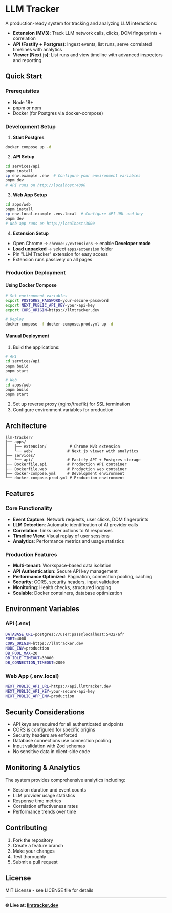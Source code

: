 # LLM Tracker

A production-ready system for tracking and analyzing LLM interactions:
- **Extension (MV3)**: Track LLM network calls, clicks, DOM fingerprints + correlation
- **API (Fastify + Postgres)**: Ingest events, list runs, serve correlated timelines with analytics
- **Viewer (Next.js)**: List runs and view timeline with advanced inspectors and reporting

## Quick Start

### Prerequisites
- Node 18+
- pnpm or npm
- Docker (for Postgres via docker-compose)

### Development Setup

1. **Start Postgres**
```bash
docker compose up -d
```

2. **API Setup**
```bash
cd services/api
pnpm install
cp env.example .env  # Configure your environment variables
pnpm dev
# API runs on http://localhost:4000
```

3. **Web App Setup**
```bash
cd apps/web
pnpm install
cp env.local.example .env.local  # Configure API URL and key
pnpm dev
# Web app runs on http://localhost:3000
```

4. **Extension Setup**
- Open Chrome → `chrome://extensions` → enable **Developer mode**
- **Load unpacked** → select `apps/extension` folder
- Pin "LLM Tracker" extension for easy access
- Extension runs passively on all pages

### Production Deployment

#### Using Docker Compose
```bash
# Set environment variables
export POSTGRES_PASSWORD=your-secure-password
export NEXT_PUBLIC_API_KEY=your-api-key
export CORS_ORIGIN=https://llmtracker.dev

# Deploy
docker-compose -f docker-compose.prod.yml up -d
```

#### Manual Deployment
1. Build the applications:
```bash
# API
cd services/api
pnpm build
pnpm start

# Web
cd apps/web
pnpm build
pnpm start
```

2. Set up reverse proxy (nginx/traefik) for SSL termination
3. Configure environment variables for production

## Architecture

```
llm-tracker/
├── apps/
│   ├── extension/          # Chrome MV3 extension
│   └── web/               # Next.js viewer with analytics
├── services/
│   └── api/               # Fastify API + Postgres storage
├── Dockerfile.api         # Production API container
├── Dockerfile.web         # Production web container
├── docker-compose.yml     # Development environment
└── docker-compose.prod.yml # Production environment
```

## Features

### Core Functionality
- **Event Capture**: Network requests, user clicks, DOM fingerprints
- **LLM Detection**: Automatic identification of AI provider calls
- **Correlation**: Links user actions to AI responses
- **Timeline View**: Visual replay of user sessions
- **Analytics**: Performance metrics and usage statistics

### Production Features
- **Multi-tenant**: Workspace-based data isolation
- **API Authentication**: Secure API key management
- **Performance Optimized**: Pagination, connection pooling, caching
- **Security**: CORS, security headers, input validation
- **Monitoring**: Health checks, structured logging
- **Scalable**: Docker containers, database optimization

## Environment Variables

### API (.env)
```bash
DATABASE_URL=postgres://user:pass@localhost:5432/afr
PORT=4000
CORS_ORIGIN=https://llmtracker.dev
NODE_ENV=production
DB_POOL_MAX=20
DB_IDLE_TIMEOUT=30000
DB_CONNECTION_TIMEOUT=2000
```

### Web App (.env.local)
```bash
NEXT_PUBLIC_API_URL=https://api.llmtracker.dev
NEXT_PUBLIC_API_KEY=your-secure-api-key
NEXT_PUBLIC_APP_ENV=production
```

## Security Considerations

- API keys are required for all authenticated endpoints
- CORS is configured for specific origins
- Security headers are enforced
- Database connections use connection pooling
- Input validation with Zod schemas
- No sensitive data in client-side code

## Monitoring & Analytics

The system provides comprehensive analytics including:
- Session duration and event counts
- LLM provider usage statistics
- Response time metrics
- Correlation effectiveness rates
- Performance trends over time

## Contributing

1. Fork the repository
2. Create a feature branch
3. Make your changes
4. Test thoroughly
5. Submit a pull request

## License

MIT License - see LICENSE file for details

---

**🌐 Live at: [llmtracker.dev](https://llmtracker.dev)**
